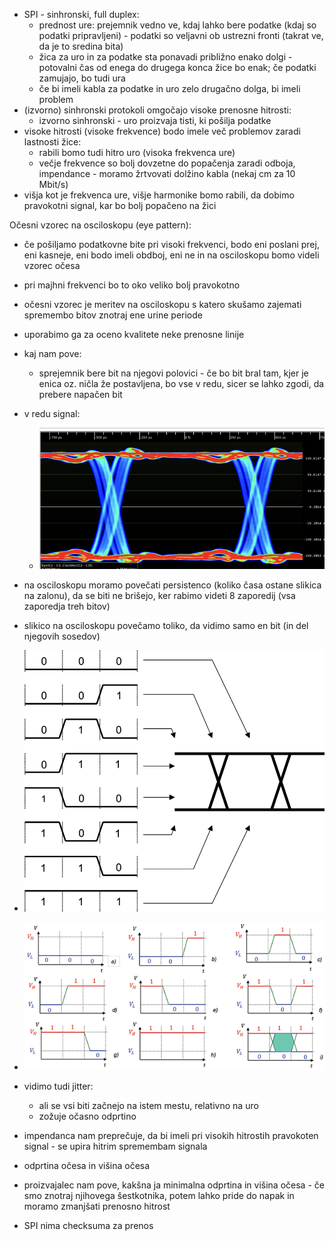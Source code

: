 - SPI - sinhronski, full duplex:
	- prednost ure: prejemnik vedno ve, kdaj lahko bere podatke (kdaj so podatki pripravljeni) - podatki so veljavni ob ustrezni fronti (takrat ve, da je to sredina bita)
	- žica za uro in za podatke sta ponavadi približno enako dolgi - potovalni čas od enega do drugega konca žice bo enak; če podatki zamujajo, bo tudi ura
	- če bi imeli kabla za podatke in uro zelo drugačno dolga, bi imeli problem
- (izvorno) sinhronski protokoli omgočajo visoke prenosne hitrosti:
	- izvorno sinhronski - uro proizvaja tisti, ki pošilja podatke
- visoke hitrosti (visoke frekvence) bodo imele več problemov zaradi lastnosti žice:
	- rabili bomo tudi hitro uro (visoka frekvenca ure)
	- večje frekvence so bolj dovzetne do popačenja zaradi odboja, impendance - moramo žrtvovati dolžino kabla (nekaj cm za 10 Mbit/s)
- višja kot je frekvenca ure, višje harmonike bomo rabili, da dobimo pravokotni signal, kar bo bolj popačeno na žici

Očesni vzorec na osciloskopu (eye pattern):
- če pošiljamo podatkovne bite pri visoki frekvenci, bodo eni poslani prej, eni kasneje, eni bodo imeli obdboj, eni ne in na osciloskopu bomo videli vzorec očesa
- pri majhni frekvenci bo to oko veliko bolj pravokotno
- očesni vzorec je meritev na osciloskopu s katero skušamo zajemati spremembo bitov znotraj ene urine periode
- uporabimo ga za oceno kvalitete neke prenosne linije
- kaj nam pove:
	- sprejemnik bere bit na njegovi polovici - če bo bit bral tam, kjer je enica oz. ničla že postavljena, bo vse v redu, sicer se lahko zgodi, da prebere napačen bit
- v redu signal:
	- ![400](../../Images3/Pasted%20image%2020250506164711.png)
- na osciloskopu moramo povečati persistenco (koliko časa ostane slikica na zalonu), da se biti ne brišejo, ker rabimo videti 8 zaporedij (vsa zaporedja treh bitov)
- slikico na osciloskopu povečamo toliko, da vidimo samo en bit (in del njegovih sosedov)
- ![400](../../Images3/Pasted%20image%2020250506165533.png)
- ![500](../../Images3/Pasted%20image%2020250506165603.png)
- vidimo tudi jitter:
	- ali se vsi biti začnejo na istem mestu, relativno na uro
	- zožuje očasno odprtino
- impendanca nam preprečuje, da bi imeli pri visokih hitrostih pravokoten signal - se upira hitrim spremembam signala
- odprtina očesa in višina očesa
- proizvajalec nam pove, kakšna ja minimalna odprtina in višina očesa - če smo znotraj njihovega šestkotnika, potem lahko pride do napak in moramo zmanjšati prenosno hitrost

- SPI nima checksuma za prenos